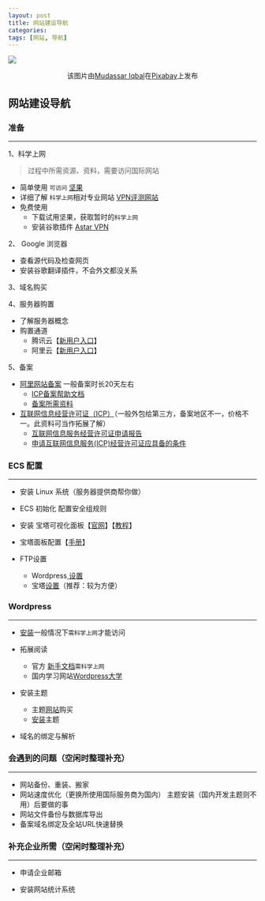 ```yaml
---
layout: post
title: 网站建设导航
categories: 
tags: [网站, 导航]
---
```


![](https://raw.githubusercontent.com/kang-zh/yunimage/master/img/%E6%88%AA%E5%B1%8F2020-01-08%E4%B8%8A%E5%8D%889.56.38.png?imageMogr2/size-limit/100k!)
<center>该图片由<a href="https://pixabay.com/zh/users/kreatikar-8562930/?utm_source=link-attribution&amp;utm_medium=referral&amp;utm_campaign=image&amp;utm_content=3411373">Mudassar Iqbal</a>在<a href="https://pixabay.com/zh/?utm_source=link-attribution&amp;utm_medium=referral&amp;utm_campaign=image&amp;utm_content=3411373">Pixabay</a>上发布</center>

<!--more-->

## 网站建设导航


### 准备

-------

1、科学上网
> 过程中所需资源、资料，需要访问国际网站

- 简单使用  `可访问` [坚果](https://nutsvpn.com/)
- 详细了解  `科学上网`相对专业网站 [VPN评测网站](https://10beasts.net/)
- 免费使用 
    - 下载试用坚果，获取暂时的`科学上网`
    - 安装谷歌插件 [Astar VPN](https://chrome.google.com/webstore/detail/astar-vpn-free-and-fast-v/jajilbjjinjmgcibalaakngmkilboobh/related?hl=zh-CN)

2、 Google 浏览器
- 查看源代码及检查网页
- 安装谷歌翻译插件，不会外文都没关系

3、域名购买

4、服务器购置
- 了解服务器概念
- 购置通道
    - 腾讯云【[新用户入口](https://url.cn/5bPWeoj)】
    - 阿里云【[新用户入口](https://www.aliyun.com/minisite/goods?userCode=9gtp1jni)】

5、备案

- [阿里网站备案](https://beian.aliyun.com/) 一般备案时长20天左右
    - [ICP备案帮助文档](https://help.aliyun.com/document_detail/147840.html?spm=a2c4g.11186623.6.563.49e943aaxFwwJL)
    - [备案所需资料](https://help.aliyun.com/knowledge_detail/36962.html?spm=a2c4g.11186623.6.616.19df7432y3Wfb1)
- [互联网信息经营许可证（ICP）](https://tm.aliyun.com/channel/product/icp?spm=a2c4g.11186623.2.14.49e943aaxFwwJL)（一般外包给第三方，备案地区不一，价格不一。此资料可当作拓展了解）
    - [互联网信息服务经营许可证申请报告](https://wenku.baidu.com/view/a35bc84632d4b14e852458fb770bf78a64293a36.html)
    - [申请互联网信息服务(ICP)经营许可证应具备的条件](https://wenku.baidu.com/view/795f6a44657d27284b73f242336c1eb91b373313.html)
    
    


###  ECS  配置

-------
-  安装 Linux 系统（服务器提供商帮你做）

- ECS 初始化 配置安全组规则

-  安装 宝塔可视化面板【[官网](https://www.bt.cn/)】【[教程](https://www.bt.cn/bbs/thread-19376-1-1.html)】

-  宝塔面板配置【[手册](https://www.kancloud.cn/chudong/bt2017/424204)】

-  FTP设置
    -  Wordpress[ 设置 ](https://codex.wordpress.org/zh-cn:FTP%E5%AE%A2%E6%88%B7%E7%AB%AF)
    -  宝塔[设置](https://www.kancloud.cn/chudong/bt2017/424243)（推荐：较为方便）
 
### Wordpress

-------

- [安装](https://codex.wordpress.org/zh-cn:%E5%AE%89%E8%A3%85WordPress)一般情况下`需科学上网`才能访问
 
 -  拓展阅读 
     -  官方 [新手文档](https://codex.wordpress.org/zh-cn:WordPress_%E6%96%B0%E6%89%8B_-_%E5%A6%82%E4%BD%95%E5%BC%80%E5%A7%8B)`需科学上网`
     -  国内学习网站[Wordpress大学](https://www.wpdaxue.com/)
- 安装主题 
    - 主题[网站](https://themeforest.net/)购买
    - [安装](https://wordpress.org/support/article/using-themes/)主题

- 域名的绑定与解析


### 会遇到的问题（空闲时整理补充）

-------

- 网站备份、重装、搬家 
- 网站速度优化（更换所使用国际服务商为国内） 主题安装（国内开发主题则不用）后要做的事
- 网站文件备份与数据库导出
- 备案域名绑定及全站URL快速替换
 
### 补充企业所需（空闲时整理补充）

-------

 - 申请企业邮箱
 
 - 安装网站统计系统